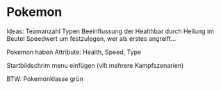 # Pokemon

Ideas:
Teamanzahl
Typen
Beeinflussung der Healthbar durch Heilung im Beutel
Speedwert um festzulegen, wer als erstes angreift...

Pokemon haben Attribute: Health, Speed, Type

Startbildschrim menu einfügen (vllt mehrere Kampfszenarien)



BTW: Pokemonklasse grün
